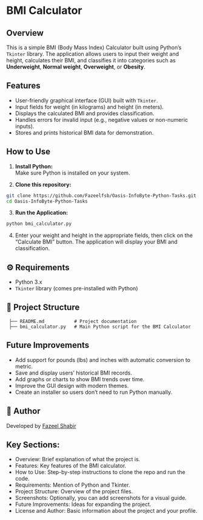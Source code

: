 # BMI Calculator

## Overview

This is a simple BMI (Body Mass Index) Calculator built using Python’s `Tkinter` library. The application allows users to input their weight and height, calculates their BMI, and classifies it into categories such as **Underweight**, **Normal weight**, **Overweight**, or **Obesity**.

## Features

- User-friendly graphical interface (GUI) built with `Tkinter`.
- Input fields for weight (in kilograms) and height (in meters).
- Displays the calculated BMI and provides classification.
- Handles errors for invalid input (e.g., negative values or non-numeric inputs).
- Stores and prints historical BMI data for demonstration.

## How to Use

1. **Install Python:**  
   Make sure Python is installed on your system.

2. **Clone this repository:**
```bash
git clone https://github.com/Fazeelfsb/Oasis-InfoByte-Python-Tasks.git
cd Oasis-InfoByte-Python-Tasks

```
3. **Run the Application:**
```bash
python bmi_calculator.py
```
4. Enter your weight and height in the appropriate fields, then click on the “Calculate BMI” button. The application will display your BMI and classification.

## ⚙️ Requirements

- Python 3.x 
- `Tkinter` library (comes pre-installed with Python)

## 📂 Project Structure

```plaintext
 ├── README.md           # Project documentation
 ├── bmi_calculator.py   # Main Python script for the BMI Calculator

```

## Future Improvements

- Add support for pounds (lbs) and inches with automatic conversion to metric.
- Save and display users’ historical BMI records.
- Add graphs or charts to show BMI trends over time.
- Improve the GUI design with modern themes.
- Create an installer so users don’t need to run Python manually.

## 👤 Author

Developed by [Fazeel Shabir](https://www.linkedin.com/in/fazeel-shabir-51b98b375?utm_source=share&utm_campaign=share_via&utm_content=profile&utm_medium=android_app)

## Key Sections:
- Overview: Brief explanation of what the project is.
- Features: Key features of the BMI calculator.
- How to Use: Step-by-step instructions to clone the repo and run the code.
- Requirements: Mention of Python and Tkinter.
- Project Structure: Overview of the project files.
- Screenshots: Optionally, you can add screenshots for a visual guide.
- Future Improvements: Ideas for expanding the project.
- License and Author: Basic information about the project and your profile.
